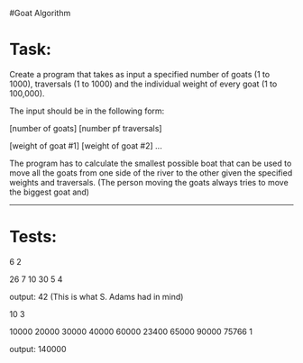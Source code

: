 #Goat Algorithm

Task:
====
Create a program that takes as input a specified number of goats (1 to 1000), traversals (1 to 1000) and the individual weight of every goat (1 to 100,000). 

The input should be in the following form:

[number of goats] [number pf traversals]

[weight of goat #1] [weight of goat #2] ...

The program has to calculate the smallest possible boat that can be used to move all  the goats from one side of the river to the other given the specified weights and traversals. (The person moving the goats always tries to move the biggest goat and)
**** 

Tests:
====

6 2

26 7 10 30 5 4

output: 42 (This is what S. Adams had in mind)

10 3

10000 20000 30000 40000 60000 23400 65000 90000 75766 1

output: 140000
